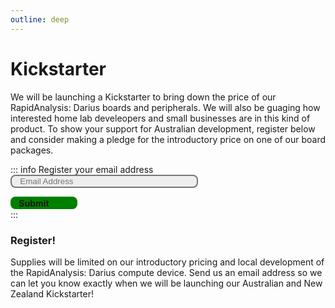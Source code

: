 ```yaml
---
outline: deep
---
```


# Kickstarter

We will be launching a Kickstarter to bring down the price of our RapidAnalysis: Darius boards and peripherals. We will also be guaging how interested home lab develeopers and small businesses are in this kind of product. To show your support for Australian development, register below and consider making a pledge for the introductory price on one of our board packages. 

::: info Register your email address
<input style='
border-style: solid; 
color: black; 
background: #eeeeee;
width: 300px;
border-radius:8px;
padding: 1pt 10pt 1pt 10pt 
' id="token" type="text" label='Token' placeholder="Email Address" value=""> 
<div onclick="javascript:alert()"
style="
background-color: green; 
width: 80px; 
border-radius:8px; 
padding: 1pt 10pt 1pt 10pt; 
font-weight: bold;
">Submit</div>
:::

### Register!

Supplies will be limited on our introductory pricing and local development of the RapidAnalysis: Darius compute device. Send us an email address so we can let you know exactly when we will be launching our Australian and New Zealand Kickstarter!


